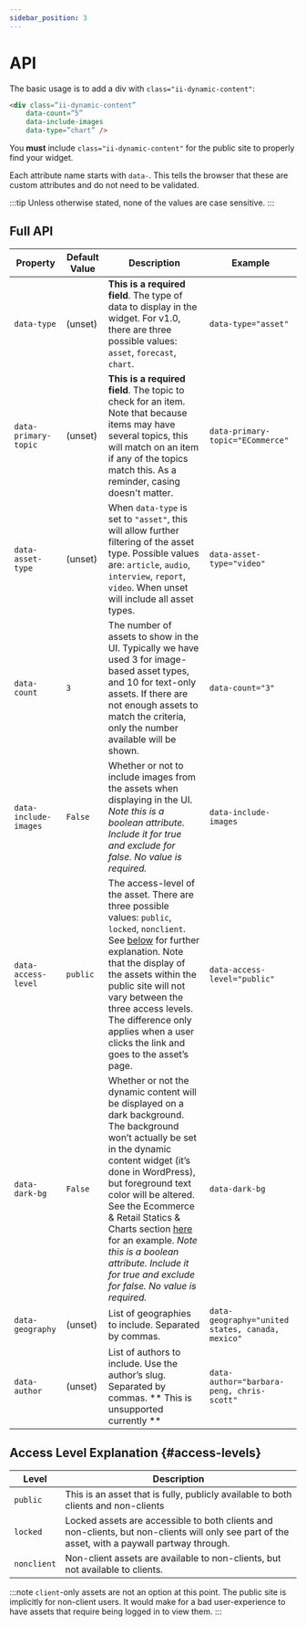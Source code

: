 ```yaml
---
sidebar_position: 3
---
```


# API

The basic usage is to add a div with `class="ii-dynamic-content"`:

```html
<div class=”ii-dynamic-content” 
    data-count=”5” 
    data-include-images 
    data-type=”chart” />
```

You **must** include `class="ii-dynamic-content"` for the public site to properly find your widget.

Each attribute name starts with `data-`. This tells the browser that these are custom attributes and do not need to be validated.

:::tip
Unless otherwise stated, none of the values are case sensitive.
:::


## Full API

| Property | Default Value | Description | Example |
| -- | -- | -- | -- |
| `data-type` | (unset) | **This is a required field**. The type of data to display in the widget. For v1.0, there are three possible values: `asset`, `forecast`, `chart`. | `data-type="asset"` |
| `data-primary-topic` | (unset) | **This is a required field**. The topic to check for an item. Note that because items may have several topics, this will match on an item if any of the topics match this. As a reminder, casing doesn't matter. | `data-primary-topic="ECommerce"` |
| `data-asset-type` | (unset) | When `data-type` is set to `"asset"`, this will allow further filtering of the asset type. Possible values are: `article`, `audio`, `interview`, `report`, `video`. When unset will include all asset types. | `data-asset-type="video"` |
| `data-count` | `3` | The number of assets to show in the UI. Typically we have used 3 for image-based asset types, and 10 for text-only assets. If there are not enough assets to match the criteria, only the number available will be shown. | `data-count="3"` |
| `data-include-images` | `False` | Whether or not to include images from the assets when displaying in the UI. _Note this is a boolean attribute. Include it for true and exclude for false. No value is required._ | `data-include-images` |
| `data-access-level` | `public` | The access-level of the asset. There are three possible values: `public`, `locked`, `nonclient`. See [below](#access-levels) for further explanation. Note that the display of the assets within the public site will not vary between the three access levels. The difference only applies when a user clicks the link and goes to the asset’s page. | `data-access-level="public"` |
| `data-dark-bg` | `False` | Whether or not the dynamic content will be displayed on a dark background. The background won’t actually be set in the dynamic content widget (it’s done in WordPress), but foreground text color will be altered. See the Ecommerce & Retail Statics & Charts section [here](https://www.insiderintelligence.com/coverage/ecommerce-retail/) for an example. _Note this is a boolean attribute. Include it for true and exclude for false. No value is required._ | `data-dark-bg` |
| `data-geography` | (unset) | List of geographies to include. Separated by commas. | `data-geography="united states, canada, mexico"` |
| `data-author` | (unset) | List of authors to include. Use the author’s slug. Separated by commas. ** This is unsupported currently ** | `data-author="barbara-peng, chris-scott"` | 


## Access Level Explanation {#access-levels}

| Level | Description |
| -- | -- |
| `public` | This is an asset that is fully, publicly available to both clients and non-clients |
| `locked` | Locked assets are accessible to both clients and non-clients, but non-clients will only see part of the asset, with a paywall partway through. |
| `nonclient` | Non-client assets are available to non-clients, but not available to clients. |

:::note
`client`-only assets are not an option at this point. The public site is implicitly for non-client users. It would make for a bad user-experience to have assets that require being logged in to view them.
:::
